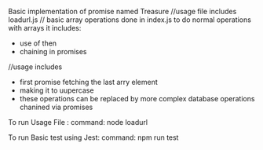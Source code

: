 Basic implementation of promise named Treasure
//usage file includes loadurl.js
// basic array operations done in index.js
to do normal operations with arrays
it includes:
- use of then 
- chaining in promises


//usage includes
- first promise fetching the last arry element
- making it to uupercase
- these operations can be replaced by more complex database operations chanined via promises


To run Usage File :
command: node loadurl


To run Basic test using Jest:
command: npm run test




